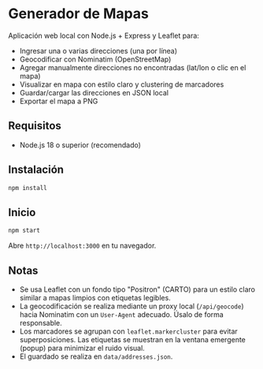 # Generador de Mapas

Aplicación web local con Node.js + Express y Leaflet para:

- Ingresar una o varias direcciones (una por línea)
- Geocodificar con Nominatim (OpenStreetMap)
- Agregar manualmente direcciones no encontradas (lat/lon o clic en el mapa)
- Visualizar en mapa con estilo claro y clustering de marcadores
- Guardar/cargar las direcciones en JSON local
- Exportar el mapa a PNG

## Requisitos

- Node.js 18 o superior (recomendado)

## Instalación

```bash
npm install
```

## Inicio

```bash
npm start
```

Abre `http://localhost:3000` en tu navegador.

## Notas

- Se usa Leaflet con un fondo tipo "Positron" (CARTO) para un estilo claro similar a mapas limpios con etiquetas legibles.
- La geocodificación se realiza mediante un proxy local (`/api/geocode`) hacia Nominatim con un `User-Agent` adecuado. Úsalo de forma responsable.
- Los marcadores se agrupan con `leaflet.markercluster` para evitar superposiciones. Las etiquetas se muestran en la ventana emergente (popup) para minimizar el ruido visual.
- El guardado se realiza en `data/addresses.json`.

